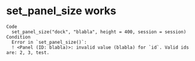 # set_panel_size works

    Code
      set_panel_size("dock", "blabla", height = 400, session = session)
    Condition
      Error in `set_panel_size()`:
      ! <Panel (ID: blabla)>: invalid value (blabla) for `id`. Valid ids are: 2, 3, test.

